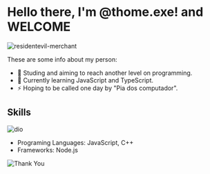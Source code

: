 # Hello there, I'm @thome.exe! and WELCOME

![residentevil-merchant](https://github.com/thomegabi/thomegabi/assets/124314869/3943234b-e515-4216-aae3-832e4ce05cb5)


These are some info about my person:

- 🔭 Studing and aiming to reach another level on programming.
- 🌱 Currently learning JavaScript and TypeScript.
- ⚡ Hoping to be called one day by "Pia dos computador".

## Skills

![dio](https://github.com/thomegabi/thomegabi/assets/124314869/1d697c24-086d-4df4-9608-6e3f24391b58)


- Programing Languages: JavaScript, C++
- Frameworks: Node.js


![Thank You](https://media.giphy.com/media/3o7TKtnuHOHHUjR38Y/giphy.gif)
